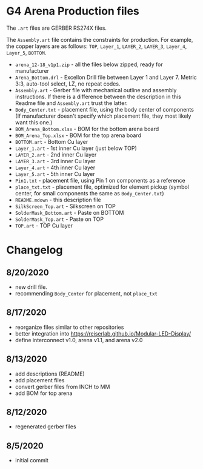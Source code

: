 # G4 Arena Production files

The `.art` files are GERBER RS274X files. 

The `Assembly.art` file contains the constraints for production.  For example, the copper layers are as follows: `TOP`, `Layer_1`, `LAYER_2`, `LAYER_3`, `Layer_4`, `Layer_5`, `BOTTOM`.

* `arena_12-18_v1p1.zip` - all the files below zipped, ready for manufacturer
* `Arena_Bottom.drl` - Excellon Drill file between Layer 1 and Layer 7. Metric 3:3, auto-tool select, LZ, no repeat codes.
* `Assembly.art` - Gerber file with mechanical outline and assembly instructions. If there is a difference between the description in this Readme file and `Assembly.art` trust the latter.
* `Body_Center.txt` - placement file, using the body center of components (If manufacturer doesn't specify which placement file, they most likely want this one.)
* `BOM_Arena_Bottom.xlsx` - BOM for the bottom arena board
* `BOM_Arena_Top.xlsx` - BOM for the top arena board
* `BOTTOM.art` - Bottom Cu layer
* `Layer_1.art` - 1st inner Cu layer (just below TOP)
* `LAYER_2.art` - 2nd inner Cu layer 
* `LAYER_3.art` - 3rd inner Cu layer
* `Layer_4.art` - 4th inner Cu layer
* `Layer_5.art` - 5th inner Cu layer
* `Pin1.txt` - placement file, using Pin 1 on components as a reference
* `place_txt.txt` - placement file, optimized for element pickup (symbol center, for small components the same as `Body_Center.txt`)
* `README.mdown` - this description file
* `SilkScreen_Top.art` - Silkscreen on TOP
* `SolderMask_Bottom.art` - Paste on BOTTOM
* `SolderMask_Top.art` - Paste on TOP
* `TOP.art` - TOP Cu layer

# Changelog

## 8/20/2020

* new drill file.
* recommending `Body_Center` for placement, not `place_txt`

## 8/17/2020

* reorganize files similar to other repositories
* better integration into <https://reiserlab.github.io/Modular-LED-Display/>
* define interconnect v1.0, arena v1.1, and arena v2.0

## 8/13/2020

* add descriptions (README)
* add placement files
* convert gerber files from INCH to MM
* add BOM for top arena

## 8/12/2020

* regenerated gerber files

## 8/5/2020

* initial commit
